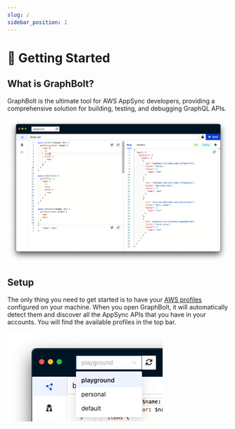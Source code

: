 ```yaml
---
slug: /
sidebar_position: 1
---
```


# 🚀 Getting Started

## What is GraphBolt?

GraphBolt is the ultimate tool for AWS AppSync developers, providing a comprehensive solution for building, testing, and debugging GraphQL APIs.

![GraphBolt](./img/GraphBolt.png)

## Setup

The only thing you need to get started is to have your [AWS profiles](https://docs.aws.amazon.com/cli/latest/userguide/cli-configure-profiles.html) configured on your machine. When you open GraphBolt, it will automatically detect them and discover all the AppSync APIs that you have in your accounts. You will find the available profiles in the top bar.

![AWS profiles](img/aws-profiles.png)
